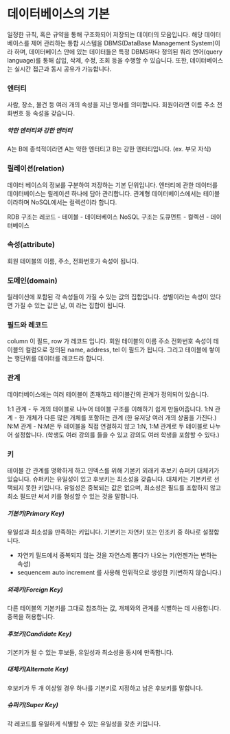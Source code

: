 # 데이터베이스의 기본
일정한 규칙, 혹은 규약을 통해 구조화되어 저장되는 데이터의 모음입니다.
해당 데이터베이스를 제어 관리하는 통합 시스템을 DBMS(DataBase Management System)이라 하며,
데이터베이스 안에 있는 데이터들은 특정 DBMS마다 정의된 쿼리 언어(query language)를 통해
삽입, 삭제, 수정, 조회 등을 수행할 수 있습니다.
또한, 데이터베이스는 실시간 접근과 동시 공유가 가능합니다.

### 엔터티
사람, 장소, 물건 등 여러 개의 속성을 지닌 명사를 의미합니다.
회원이라면 이름 주소 전화번호 등 속성을 갖습니다.

##### 약한 엔터티와 강한 엔터티
A는 B에 종석적이라면 A는 약한 엔터티고 B는 강한 엔터티입니다.
(ex. 부모 자식)

### 릴레이션(relation)
데이터 베이스의 정보를 구분하여 저장하는 기본 단위입니다.
엔터티에 관한 데이터를 데이터베이스는 릴레이션 하나에 담아 관리합니다.
관계형 데이터베이스에서는 테이블이라하며 NoSQL에서는 컬렉션이라 합니다.

RDB     구조는 레코드 - 테이블 - 데이터베이스
NoSQL   구조는 도큐먼트 - 컬렉션 - 데이터베이스

### 속성(attribute)
회원 테이블의 이름, 주소, 전화번호가 속성이 됩니다.

### 도메인(domain)
릴레이션에 포함된 각 속성들이 가질 수 있는 값의 집합입니다.
성별이라는 속성이 있다면 가질 수 있는 값은 남, 여 라는 집합이 됩니다.

### 필드와 레코드
column 이 필드, row 가 레코드 입니다.
회원 테이블의 이름 주소 전화번호 속성이 테이블의 컬럼으로 정의된 name, address, tel 이 필드가 됩니다.
그리고 테이블에 쌓이는 행단위를 데이터를 레코드라 합니다.

### 관계
데이터베이스에는 여러 테이블이 존재하고 테이블간의 관계가 정의되어 있습니다.

1:1 관계 - 두 개의 테이블로 나누어 테이블 구조를 이해하기 쉽게 만들어줍니다.
1:N 관계 - 한 개체가 다른 많은 개체를 포함하는 관계 (한 유저당 여러 개의 상품을 가진다.)
N:M 관계 - N:M은 두 테이블을 직접 연결하지 않고 1:N, 1:M 관계로 두 테이블로 나누어 설정합니다. 
            (학생도 여러 강의를 들을 수 있고 강의도 여러 학생을 포함할 수 있다.)

### 키
테이블 간 관계를 명확하게 하고 인덱스를 위해 기본키 외래키 후보키 슈퍼키 대체키가 있습니다.
슈퍼키는 유일성이 있고
후보키는 최소성을 갖춥니다.
대체키는 기본키로 선택되지 못한 키입니다.
유일성은 중복되는 값은 없으며, 최소성은 필드를 조합하지 않고 최소 필드만 써서 키를 형성할 수 있는 것을 말합니다.

##### 기본키(Primary Key)
유일성과 최소성을 만족하는 키입니다.
기본키는 자연키 또는 인조키 중 하나로 설정합니다.
- 자연키 필드에서 중복되지 않는 것을 자연스레 뽑다가 나오는 키(언젠가는 변하는 속성)
- sequencem auto increment 를 사용해 인위적으로 생성한 키(변하지 않습니다.)

##### 외래키(Foreign Key)
다른 테이블의 기본키를 그대로 참조하는 값, 개체와의 관계를 식별하는 데 사용합니다.
중복을 허용합니다.

##### 후보키(Candidate Key)
기본키가 될 수 있는 후보들, 유일성과 최소성을 동시에 만족합니다.

##### 대체키(Alternate Key)
후보키가 두 개 이상일 경우 하나를 기본키로 지정하고 남은 후보키를 말합니다.

##### 슈퍼키(Super Key)
각 레코드를 유일하게 식별할 수 있는 유일성을 갖춘 키입니다.
